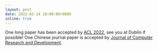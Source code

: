 ```yaml
---
layout: post
date: 2022-02-24 18:00:00+0800
inline: true
---
```


One long paper has been accepted by [ACL 2022](https://www.2022.aclweb.org/), see you at Dublin if possible!
One Chinese journal paper is accepted by [Journal of Computer Research and Development](https://crad.ict.ac.cn/).